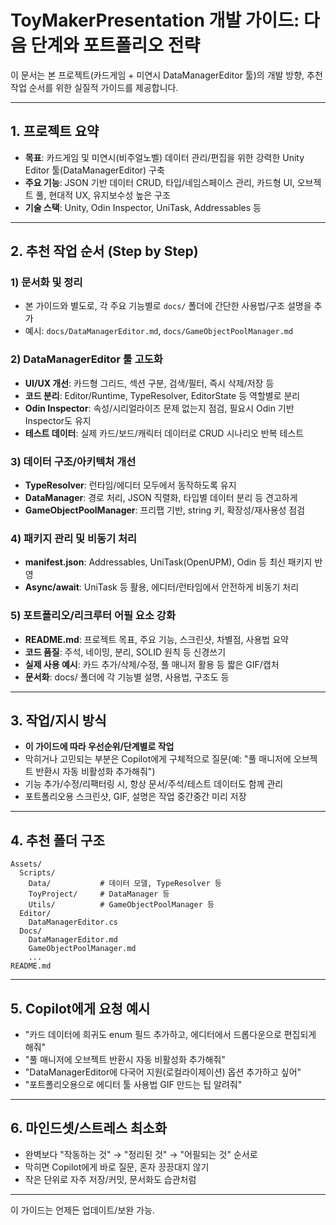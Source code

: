 # ToyMakerPresentation 개발 가이드: 다음 단계와 포트폴리오 전략

이 문서는 본 프로젝트(카드게임 + 미연시 DataManagerEditor 툴)의 개발 방향, 추천 작업 순서를 위한 실질적 가이드를 제공합니다. 

---

## 1. 프로젝트 요약
- **목표**: 카드게임 및 미연시(비주얼노벨) 데이터 관리/편집을 위한 강력한 Unity Editor 툴(DataManagerEditor) 구축
- **주요 기능**: JSON 기반 데이터 CRUD, 타입/네임스페이스 관리, 카드형 UI, 오브젝트 풀, 현대적 UX, 유지보수성 높은 구조
- **기술 스택**: Unity, Odin Inspector, UniTask, Addressables 등

---

## 2. 추천 작업 순서 (Step by Step)

### 1) 문서화 및 정리
- 본 가이드와 별도로, 각 주요 기능별로 `docs/` 폴더에 간단한 사용법/구조 설명을 추가
- 예시: `docs/DataManagerEditor.md`, `docs/GameObjectPoolManager.md`

### 2) DataManagerEditor 툴 고도화
- **UI/UX 개선**: 카드형 그리드, 섹션 구분, 검색/필터, 즉시 삭제/저장 등
- **코드 분리**: Editor/Runtime, TypeResolver, EditorState 등 역할별로 분리
- **Odin Inspector**: 속성/시리얼라이즈 문제 없는지 점검, 필요시 Odin 기반 Inspector도 유지
- **테스트 데이터**: 실제 카드/보드/캐릭터 데이터로 CRUD 시나리오 반복 테스트

### 3) 데이터 구조/아키텍처 개선
- **TypeResolver**: 런타임/에디터 모두에서 동작하도록 유지
- **DataManager**: 경로 처리, JSON 직렬화, 타입별 데이터 분리 등 견고하게
- **GameObjectPoolManager**: 프리팹 기반, string 키, 확장성/재사용성 점검

### 4) 패키지 관리 및 비동기 처리
- **manifest.json**: Addressables, UniTask(OpenUPM), Odin 등 최신 패키지 반영
- **Async/await**: UniTask 등 활용, 에디터/런타임에서 안전하게 비동기 처리

### 5) 포트폴리오/리크루터 어필 요소 강화
- **README.md**: 프로젝트 목표, 주요 기능, 스크린샷, 차별점, 사용법 요약
- **코드 품질**: 주석, 네이밍, 분리, SOLID 원칙 등 신경쓰기
- **실제 사용 예시**: 카드 추가/삭제/수정, 풀 매니저 활용 등 짧은 GIF/캡처
- **문서화**: docs/ 폴더에 각 기능별 설명, 사용법, 구조도 등

---

## 3. 작업/지시 방식
- **이 가이드에 따라 우선순위/단계별로 작업**
- 막히거나 고민되는 부분은 Copilot에게 구체적으로 질문(예: "풀 매니저에 오브젝트 반환시 자동 비활성화 추가해줘")
- 기능 추가/수정/리팩터링 시, 항상 문서/주석/테스트 데이터도 함께 관리
- 포트폴리오용 스크린샷, GIF, 설명은 작업 중간중간 미리 저장

---

## 4. 추천 폴더 구조
```
Assets/
  Scripts/
    Data/           # 데이터 모델, TypeResolver 등
    ToyProject/     # DataManager 등
    Utils/          # GameObjectPoolManager 등
  Editor/
    DataManagerEditor.cs
  Docs/
    DataManagerEditor.md
    GameObjectPoolManager.md
    ...
README.md
```

---

## 5. Copilot에게 요청 예시
- "카드 데이터에 희귀도 enum 필드 추가하고, 에디터에서 드롭다운으로 편집되게 해줘"
- "풀 매니저에 오브젝트 반환시 자동 비활성화 추가해줘"
- "DataManagerEditor에 다국어 지원(로컬라이제이션) 옵션 추가하고 싶어"
- "포트폴리오용으로 에디터 툴 사용법 GIF 만드는 팁 알려줘"

---

## 6. 마인드셋/스트레스 최소화
- 완벽보다 "작동하는 것" → "정리된 것" → "어필되는 것" 순서로
- 막히면 Copilot에게 바로 질문, 혼자 끙끙대지 않기
- 작은 단위로 자주 저장/커밋, 문서화도 습관처럼

---

이 가이드는 언제든 업데이트/보완 가능. 
